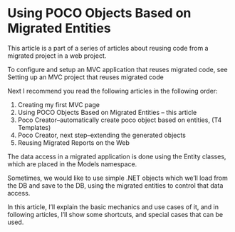 ﻿# Using POCO Objects Based on Migrated Entities

This article is a part of a series of articles about reusing code from a migrated project in a web project.

To configure and setup an MVC application that reuses migrated code, see Setting up an MVC project that reuses migrated code

Next I recommend you read the following articles in the following order:

1. Creating my first MVC page
2. Using POCO Objects Based on Migrated Entities  – this article
3. Poco Creator–automatically create poco object based on entities, (T4 Templates)
4. Poco Creator, next step–extending the generated objects
5. Reusing Migrated Reports on the Web

The data access in a migrated application is done using the Entity classes, which are placed in the Models namespace.

Sometimes, we would like to use simple .NET objects which we’ll load from the DB and save to the DB, using the migrated entities to control that data access.

In this article, I’ll explain the basic mechanics and use cases of it, and in following articles, I’ll show some shortcuts, and special cases that can be used.